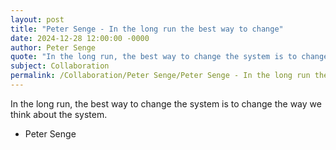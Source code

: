 ```yaml
---
layout: post
title: "Peter Senge - In the long run the best way to change"
date: 2024-12-28 12:00:00 -0000
author: Peter Senge
quote: "In the long run, the best way to change the system is to change the way we think about the system."
subject: Collaboration
permalink: /Collaboration/Peter Senge/Peter Senge - In the long run the best way to change
---
```


In the long run, the best way to change the system is to change the way we think about the system.

- Peter Senge
